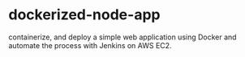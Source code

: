 # dockerized-node-app
 containerize, and deploy a simple web application using Docker and automate the process with Jenkins on AWS EC2.
